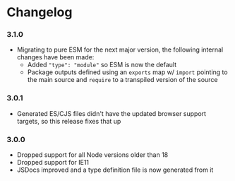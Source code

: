
Changelog
=========

### 3.1.0
 - Migrating to pure ESM for the next major version, the following internal
   changes have been made:
    - Added `"type": "module"` so ESM is now the default
    - Package outputs defined using an `exports` map w/ `import` pointing to the
      main source and `require` to a transpiled version of the source

### 3.0.1
 - Generated ES/CJS files didn't have the updated browser support targets, so
   this release fixes that up

### 3.0.0
 - Dropped support for all Node versions older than 18
 - Dropped support for IE11
 - JSDocs improved and a type definition file is now generated from it
